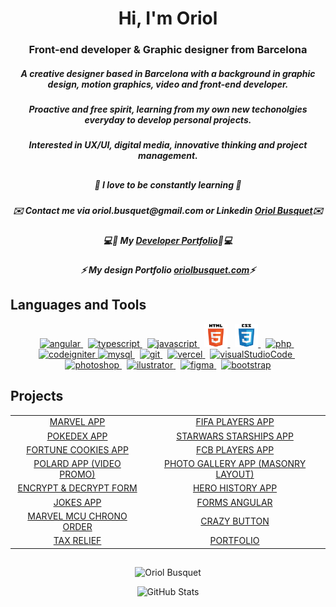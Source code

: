 <h1 align="center">Hi, I'm Oriol</h1>
<h3 align="center">Front-end developer & Graphic designer from Barcelona</h3>

<h5 align="center">A creative designer based in Barcelona with a background in graphic design, motion graphics, video and front-end developer.</h5>

<h5 align="center">Proactive and free spirit, learning from my own new techonolgies everyday to develop personal projects.</h5>

<h5 align="center">Interested in UX/UI, digital media, innovative thinking and project management.</h5>

##

<h5 align="center"> 🧠 I love to be constantly learning 🧠</h5>
<h5 align="center"> ✉️ Contact me via <i>oriol.busquet@gmail.com</i> or Linkedin <a href="https://www.linkedin.com/in/oriol-busquet-015355131/">Oriol Busquet</a>✉️</h5>
<h5 align="center"> 💻📱 My <a href="https://portfoliodev-oriol.vercel.app/">Developer Portfolio</a>📱💻</h5>
<h5 align="center"> ⚡ My design Portfolio <a href="https://oriolbusquet.com/">oriolbusquet.com</a>⚡</h5>

## Languages and Tools
<div>
  <p align="center">
    <a href="https://angular.io/" target="_blank" rel="noreferrer">
      <img
        src="https://www.vectorlogo.zone/logos/angular/angular-icon.svg"
        alt="angular"
        width="33"
      />
    </a>
        &nbsp;
    <a href="https://www.typescriptlang.org/" target="_blank" rel="noreferrer">
      <img
        src="https://upload.wikimedia.org/wikipedia/commons/4/4c/Typescript_logo_2020.svg"
        alt="typescript"
        width="30"
      />
    </a>
     &nbsp;
    <a
      href="https://developer.mozilla.org/en-US/docs/Web/JavaScript"
      target="_blank"
      rel="noreferrer">
      <img
        src="https://upload.wikimedia.org/wikipedia/commons/9/99/Unofficial_JavaScript_logo_2.svg"
        alt="javascript"
        width="30"
      />
    </a>
    &nbsp;
    <a href="https://www.w3.org/html/" target="_blank" rel="noreferrer">
      <img
        src="https://raw.githubusercontent.com/devicons/devicon/master/icons/html5/html5-original-wordmark.svg"
        alt="html5"
        width="37"
      />
    </a>
    &nbsp;
    <a href="https://www.w3schools.com/css/" target="_blank" rel="noreferrer">
      <img
        src="https://raw.githubusercontent.com/devicons/devicon/master/icons/css3/css3-original-wordmark.svg"
        alt="css3"
        width="37"
      />
    </a>
    &nbsp;
    <a href="https://www.w3schools.com/php/" target="_blank" rel="noreferrer">
      <img
        src="https://upload.wikimedia.org/wikipedia/commons/2/27/PHP-logo.svg"
        alt="php"
        width="55"
      />
    </a>
     &nbsp;
    <a href="https://codeigniter.com/" target="_blank" rel="noreferrer">
      <img
        src="https://cdn.worldvectorlogo.com/logos/codeigniter.svg"
        alt="codeigniter"
        width="26"
      />
    </a>
       <a href="https://www.mysql.com/" target="_blank" rel="noreferrer">
      <img
        src="https://www.vectorlogo.zone/logos/mysql/mysql-official.svg"
        alt="mysql"
        width="60"
      />
    </a>
    &nbsp;
    <a href="https://git-scm.com/" target="_blank" rel="noreferrer">
      <img
        src="https://www.vectorlogo.zone/logos/git-scm/git-scm-icon.svg"
        alt="git"
        width="30"
      />
    </a>
    &nbsp;
    <a href="https://vercel.com/" target="_blank" rel="noreferrer">
      <img
        src="https://seeklogo.com/images/V/vercel-logo-F748E39008-seeklogo.com.png"
        alt="vercel"
        width="36"
      />
    </a>
    &nbsp;
    <a href="https://code.visualstudio.com/" target="_blank" rel="noreferrer">
      <img
        src="https://cdn.worldvectorlogo.com/logos/visual-studio-code-1.svg"
        alt="visualStudioCode"
        width="30"
      />
    </a>
        &nbsp;
    <a href="https://www.adobe.com/" target="_blank" rel="noreferrer">
      <img
        src="https://upload.wikimedia.org/wikipedia/commons/a/af/Adobe_Photoshop_CC_icon.svg"
        alt="photoshop"
        width="30"
      />
    </a>
        &nbsp;
    <a href="https://www.adobe.com/" target="_blank" rel="noreferrer">
      <img
        src="https://upload.wikimedia.org/wikipedia/commons/f/fb/Adobe_Illustrator_CC_icon.svg"
        alt="ilustrator"
        width="30"
      />
    </a>
        &nbsp;
    <a href="https://www.figma.com/" target="_blank" rel="noreferrer">
      <img
        src="https://www.vectorlogo.zone/logos/figma/figma-icon.svg"
        alt="figma"
        width="26"
      />
    </a>
        &nbsp;
    <a href="https://getbootstrap.com/" target="_blank" rel="noreferrer">
      <img
        src="https://upload.wikimedia.org/wikipedia/commons/b/b2/Bootstrap_logo.svg"
        alt="bootstrap"
        width="36"
      />
    </a>
  </p>
</div>


## Projects

<table align="center">
  <tr>
    <td align="center"><a href="https://template-0410l.vercel.app/">MARVEL APP</a></td>
    <td align="center"><a href="https://cracks-f23.vercel.app/">FIFA PLAYERS APP</a></td>
  </tr>
  <tr>
    <td align="center"><a href="https://console-pokedex.vercel.app/">POKEDEX APP</a></td>
    <td align="center"><a href="https://sw-app-seven.vercel.app/">STARWARS STARSHIPS APP</a></td>
  </tr>
  <tr>
    <td align="center"><a href="https://fortunecookies-app.vercel.app/">FORTUNE COOKIES APP</a></td>
    <td align="center"><a href="https://fcb-khaki.vercel.app/">FCB PLAYERS APP</a></td>
  </tr>
  <tr>
    <td align="center"><a href="https://www.youtube.com/watch?v=ISx1Tq9DVww">POLARD APP (VIDEO PROMO)</a></td>
    <td align="center"><a href="https://m-project-j4ez.vercel.app/">PHOTO GALLERY APP (MASONRY LAYOUT)</a></td>
  </tr>
  <tr>
    <td align="center"><a href="https://encryption-form.vercel.app/">ENCRYPT & DECRYPT FORM</a></td>
    <td align="center"><a href="https://sprint-6-angular-1-rokf.vercel.app/">HERO HISTORY APP</a></td>
  </tr>
  <tr>
    <td align="center"><a href="https://sprint-5-typescript.vercel.app/">JOKES APP</a></td>
    <td align="center"><a href="https://fomrs-angular.vercel.app/">FORMS ANGULAR</a></td>
  </tr>
    <tr>
    <td align="center"><a href="https://marvel-chrono.vercel.app/">MARVEL MCU CHRONO ORDER</a></td>
    <td align="center"><a href="https://crazybutton.vercel.app/">CRAZY BUTTON</a></td>
  </tr>
     <tr>
    <td align="center"><a href="https://tax-relief-proj.vercel.app/">TAX RELIEF</a></td>
    <td align="center"><a href="https://portfoliodev-oriol.vercel.app/">PORTFOLIO</a></td>
  </tr>
</table>


##


<div>
  <p align="center"> <img src="https://komarev.com/ghpvc/?username=0410L&label=Profile%20views&color=00aaff&style=flat" alt="Oriol Busquet" /> </p>

<p align="center">
  <img src="https://github-readme-stats.vercel.app/api?username=0410L&show_icons=true&theme=transparent" alt="GitHub Stats">
</p>
</div>

